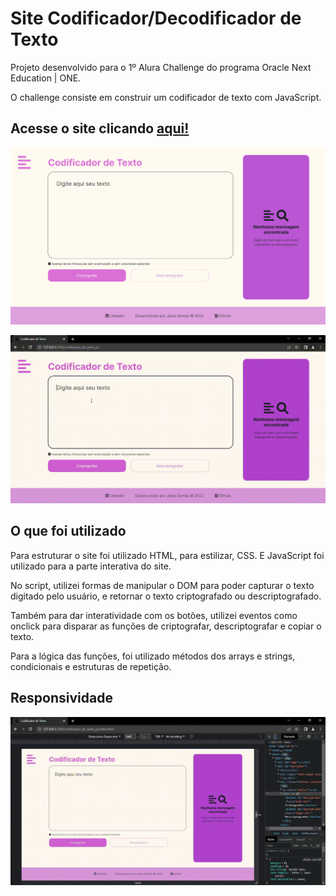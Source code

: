 # Site Codificador/Decodificador de Texto

Projeto desenvolvido para o 1º Alura Challenge do programa Oracle Next Education | ONE.  

O challenge consiste em construir um codificador de texto com JavaScript.

## Acesse o site clicando [aqui!](https://joi-gn.github.io/codificador_de_texto_js/)

![](screenshot.png)

![](gif.gif)

## O que foi utilizado
Para estruturar o site foi utilizado HTML, para estilizar, CSS. E JavaScript foi utilizado para a parte interativa do site.

No script, utilizei formas de manipular o DOM para poder capturar o texto digitado pelo usuário, e retornar o texto criptografado ou descriptografado.  

Também para dar interatividade com os botões, utilizei eventos como onclick para disparar as funções de criptografar, descriptografar e copiar o texto.   

Para a lógica das funções, foi utilizado métodos dos arrays e strings, condicionais e estruturas de repetição.

## Responsividade
![](gif-responsividade.gif)
